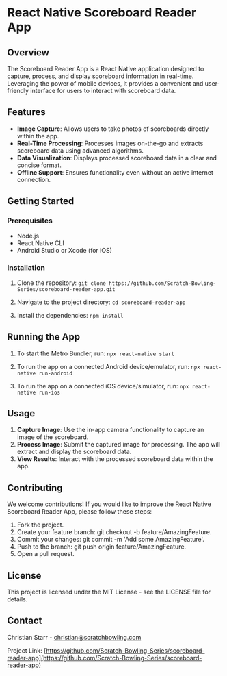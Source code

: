 # React Native Scoreboard Reader App

## Overview
The Scoreboard Reader App is a React Native application designed to capture, process, and display scoreboard information in real-time. Leveraging the power of mobile devices, it provides a convenient and user-friendly interface for users to interact with scoreboard data.

## Features
- **Image Capture**: Allows users to take photos of scoreboards directly within the app.
- **Real-Time Processing**: Processes images on-the-go and extracts scoreboard data using advanced algorithms.
- **Data Visualization**: Displays processed scoreboard data in a clear and concise format.
- **Offline Support**: Ensures functionality even without an active internet connection.

## Getting Started
### Prerequisites
- Node.js
- React Native CLI
- Android Studio or Xcode (for iOS)

### Installation
1. Clone the repository:
   ```git clone https://github.com/Scratch-Bowling-Series/scoreboard-reader-app.git```

2. Navigate to the project directory:
   ```cd scoreboard-reader-app```

3. Install the dependencies:
   ```npm install```

## Running the App
1. To start the Metro Bundler, run:
   ```npx react-native start```

2. To run the app on a connected Android device/emulator, run:
  ```npx react-native run-android```

3. To run the app on a connected iOS device/simulator, run:
   ```npx react-native run-ios```

## Usage
1. **Capture Image**: Use the in-app camera functionality to capture an image of the scoreboard.
2. **Process Image**: Submit the captured image for processing. The app will extract and display the scoreboard data.
3. **View Results**: Interact with the processed scoreboard data within the app.

## Contributing
We welcome contributions! If you would like to improve the React Native Scoreboard Reader App, please follow these steps:
1. Fork the project.
2. Create your feature branch: git checkout -b feature/AmazingFeature.
3. Commit your changes: git commit -m 'Add some AmazingFeature'.
4. Push to the branch: git push origin feature/AmazingFeature.
5. Open a pull request.

## License
This project is licensed under the MIT License - see the LICENSE file for details.

## Contact
Christian Starr - christian@scratchbowling.com

Project Link: [https://github.com/Scratch-Bowling-Series/scoreboard-reader-app](https://github.com/Scratch-Bowling-Series/scoreboard-reader-app)
